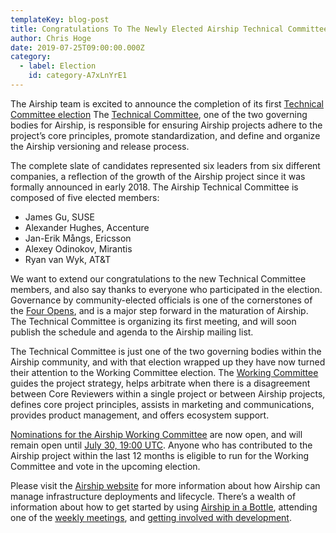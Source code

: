 ```yaml
---
templateKey: blog-post
title: Congratulations To The Newly Elected Airship Technical Committee!
author: Chris Hoge
date: 2019-07-25T09:00:00.000Z
category: 
  - label: Election
    id: category-A7xLnYrE1
---
```

The Airship team is excited to announce the completion of its first [Technical
Committee election](http://lists.airshipit.org/pipermail/airship-discuss/2019-July/000514.html)
The [Technical Committee](https://opendev.org/airship/governance/src/branch/master/README.md#technical-committee),
one of the two governing bodies for Airship, is responsible for ensuring
Airship projects adhere to the project’s core principles, promote
standardization, and define and organize the Airship versioning and release
process. <!-- more -->

The complete slate of candidates represented six leaders from six
different companies, a reflection of the growth of the Airship project since it
was formally announced in early 2018. The Airship Technical Committee is
composed of five elected members:

* James Gu, SUSE
* Alexander Hughes, Accenture
* Jan-Erik Mångs, Ericsson
* Alexey Odinokov, Mirantis
* Ryan van Wyk, AT&T

We want to extend our congratulations to the new Technical Committee members,
and also say thanks to everyone who participated in the election. Governance by
community-elected officials is one of the cornerstones of the [Four
Opens](https://osf.dev/about/four-opens/), and is a major step forward in the
maturation of Airship. The Technical Committee is organizing its first meeting,
and will soon publish the schedule and agenda to the Airship mailing list.

The Technical Committee is just one of the two governing bodies within the
Airship community, and with that election wrapped up they have now turned their
attention to the Working Committee election. The [Working Committee](https://opendev.org/airship/governance/src/branch/master/README.md#working-committee)
guides the project strategy, helps arbitrate when there is a disagreement
between Core Reviewers within a single project or between Airship projects,
defines core project principles, assists in marketing and communications,
provides product management, and offers ecosystem support.

[Nominations for the Airship Working Committee](http://lists.airshipit.org/pipermail/airship-discuss/2019-July/000525.html)
are now open, and will remain open until [July 30, 19:00 UTC](http://lists.airshipit.org/pipermail/airship-discuss/2019-July/000535.html).
Anyone who has contributed to the Airship project within the last 12 months is
eligible to run for the Working Committee and vote in the upcoming election.

Please visit the [Airship website](https://www.airshipit.org) for more
information about how Airship can manage infrastructure deployments and
lifecycle. There’s a wealth of information about how to get started by using
[Airship in a Bottle](https://opendev.org/airship/airship-in-a-bottle),
attending one of the [weekly meetings](https://wiki.openstack.org/wiki/Airship#Get_in_Touch), and [getting
involved with development](https://airshipit.readthedocs.io/en/latest/dev-getting-started.html).
